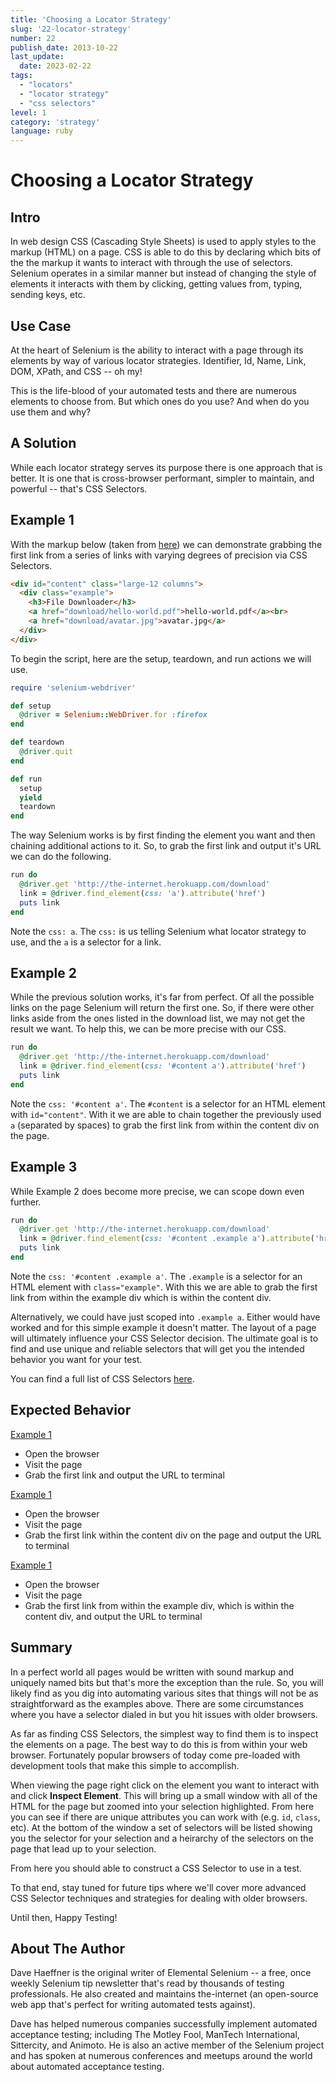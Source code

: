 ```yaml
---
title: 'Choosing a Locator Strategy'
slug: '22-locator-strategy'
number: 22
publish_date: 2013-10-22
last_update: 
  date: 2023-02-22
tags:
  - "locators"
  - "locator strategy"
  - "css selectors"
level: 1
category: 'strategy'
language: ruby
---
```


# Choosing a Locator Strategy

## Intro

In web design CSS (Cascading Style Sheets) is used to apply styles to the markup (HTML) on a page. CSS is able to do this by declaring which bits of the the markup it wants to interact with through the use of selectors. Selenium operates in a similar manner but instead of changing the style of elements it interacts with them by clicking, getting values from, typing, sending keys, etc.

## Use Case

At the heart of Selenium is the ability to interact with a page through its elements by way of various locator strategies. Identifier, Id, Name, Link, DOM, XPath, and CSS -- oh my!

This is the life-blood of your automated tests and there are numerous elements to choose from. But which ones do you use? And when do you use them and why?

## A Solution

While each locator strategy serves its purpose there is one approach that is better. It is one that is cross-browser performant, simpler to maintain, and powerful -- that's CSS Selectors.

## Example 1

With the markup below (taken from [here](http://the-internet.herokuapp.com/download)) we can demonstrate grabbing the first link from a series of links with varying degrees of precision via CSS Selectors.

```html
<div id="content" class="large-12 columns">
  <div class="example">
    <h3>File Downloader</h3>
    <a href="download/hello-world.pdf">hello-world.pdf</a><br>
    <a href="download/avatar.jpg">avatar.jpg</a>
  </div>
</div>
```

To begin the script, here are the setup, teardown, and run actions we will use.

```ruby
require 'selenium-webdriver'

def setup
  @driver = Selenium::WebDriver.for :firefox
end

def teardown
  @driver.quit
end

def run
  setup
  yield
  teardown
end
```

The way Selenium works is by first finding the element you want and then chaining additional actions to it. So, to grab the first link and output it's URL we can do the following.

```ruby
run do
  @driver.get 'http://the-internet.herokuapp.com/download'
  link = @driver.find_element(css: 'a').attribute('href')
  puts link
end
```

Note the `css: a`. The `css:` is us telling Selenium what locator strategy to use, and the `a` is a selector for a link.

## Example 2

While the previous solution works, it's far from perfect. Of all the possible links on the page Selenium will return the first one. So, if there were other links aside from the ones listed in the download list, we may not get the result we want. To help this, we can be more precise with our CSS.

```ruby
run do
  @driver.get 'http://the-internet.herokuapp.com/download'
  link = @driver.find_element(css: '#content a').attribute('href')
  puts link
end
```
Note the `css: '#content a'`. The `#content` is a selector for an HTML element with `id="content"`. With it we are able to chain together the previously used `a` (separated by spaces) to grab the first link from within the content div on the page.

## Example 3

While Example 2 does become more precise, we can scope down even further.

```ruby
run do
  @driver.get 'http://the-internet.herokuapp.com/download'
  link = @driver.find_element(css: '#content .example a').attribute('href')
  puts link
end
```

Note the `css: '#content .example a'`. The `.example` is a selector for an HTML element with `class="example"`. With this we are able to grab the first link from within the example div which is within the content div.

Alternatively, we could have just scoped into `.example a`. Either would have worked and for this simple example it doesn't matter. The layout of a page will ultimately influence your CSS Selector decision. The ultimate goal is to find and use unique and reliable selectors that will get you the intended behavior you want for your test.

You can find a full list of CSS Selectors [here](http://www.w3schools.com/cssref/css_selectors.asp).

## Expected Behavior

<u>Example 1</u>

+ Open the browser
+ Visit the page
+ Grab the first link and output the URL to terminal

<u>Example 1</u>

+ Open the browser
+ Visit the page
+ Grab the first link within the content div on the page and output the URL to terminal

<u>Example 1</u>

+ Open the browser
+ Visit the page
+ Grab the first link from within the example div, which is within the content div, and output the URL to terminal


## Summary

In a perfect world all pages would be written with sound markup and uniquely named bits but that's more the exception than the rule. So, you will likely find as you dig into automating various sites that things will not be as straightforward as the examples above. There are some circumstances where you have a selector dialed in but you hit issues with older browsers.

As far as finding CSS Selectors, the simplest way to find them is to inspect the elements on a page. The best way to do this is from within your web browser. Fortunately popular browsers of today come pre-loaded with development tools that make this simple to accomplish.

When viewing the page right click on the element you want to interact with and click __Inspect Element__. This will bring up a small window with all of the HTML for the page but zoomed into your selection highlighted. From here you can see if there are unique attributes you can work with (e.g. `id`, `class`, etc). At the bottom of the window a set of selectors will be listed showing you the selector for your selection and a heirarchy of the selectors on the page that lead up to your selection.

From here you should able to construct a CSS Selector to use in a test.

To that end, stay tuned for future tips where we'll cover more advanced CSS Selector techniques and strategies for dealing with older browsers.

Until then, Happy Testing!

## About The Author

Dave Haeffner is the original writer of Elemental Selenium -- a free, once weekly Selenium tip newsletter that's read by thousands of testing professionals. He also created and maintains the-internet (an open-source web app that's perfect for writing automated tests against).

Dave has helped numerous companies successfully implement automated acceptance testing; including The Motley Fool, ManTech International, Sittercity, and Animoto. He is also an active member of the Selenium project and has spoken at numerous conferences and meetups around the world about automated acceptance testing.
